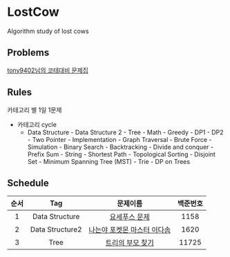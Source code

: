 # LostCow
Algorithm study of lost cows

## Problems
[tony9402님의 코테대비 문제집](https://github.com/tony9402/baekjoon#-%EC%A4%91%EC%9A%94%EF%B8%8F%EF%B8%8F-)

## Rules

카테고리 별 1일 1문제

* 카테고리 cycle
    - Data Structure - Data Structure 2 - Tree - Math - Greedy - DP1 - DP2 - Two Pointer - Implementation - Graph Traversal - Brute Force - Simulation - Binary Search - Backtracking - Divide and conquer - Prefix Sum - String - Shortest Path - Topological Sorting - Disjoint Set - Minimum Spanning Tree (MST) - Trie - DP on Trees

## Schedule

|순서|Tag|문제이름|백준번호|
|:--:|:--:|:--:|:--:|
|1|Data Structure|[요세푸스 문제](https://www.acmicpc.net/problem/1158)|1158|
|2|Data Structure2|[나는야 포켓몬 마스터 이다솜](https://www.acmicpc.net/problem/1620)|1620|
|3|Tree|[트리의 부모 찾기](https://www.acmicpc.net/problem/11725)|11725|
